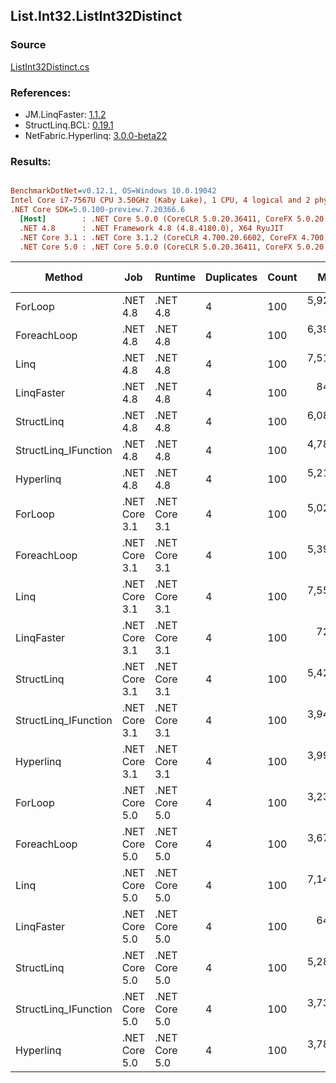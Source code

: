 ﻿## List.Int32.ListInt32Distinct

### Source
[ListInt32Distinct.cs](../LinqBenchmarks/List/Int32/ListInt32Distinct.cs)

### References:
- JM.LinqFaster: [1.1.2](https://www.nuget.org/packages/JM.LinqFaster/1.1.2)
- StructLinq.BCL: [0.19.1](https://www.nuget.org/packages/StructLinq.BCL/0.19.1)
- NetFabric.Hyperlinq: [3.0.0-beta22](https://www.nuget.org/packages/NetFabric.Hyperlinq/3.0.0-beta22)

### Results:
``` ini

BenchmarkDotNet=v0.12.1, OS=Windows 10.0.19042
Intel Core i7-7567U CPU 3.50GHz (Kaby Lake), 1 CPU, 4 logical and 2 physical cores
.NET Core SDK=5.0.100-preview.7.20366.6
  [Host]        : .NET Core 5.0.0 (CoreCLR 5.0.20.36411, CoreFX 5.0.20.36411), X64 RyuJIT
  .NET 4.8      : .NET Framework 4.8 (4.8.4180.0), X64 RyuJIT
  .NET Core 3.1 : .NET Core 3.1.2 (CoreCLR 4.700.20.6602, CoreFX 4.700.20.6702), X64 RyuJIT
  .NET Core 5.0 : .NET Core 5.0.0 (CoreCLR 5.0.20.36411, CoreFX 5.0.20.36411), X64 RyuJIT


```
|               Method |           Job |       Runtime | Duplicates | Count |       Mean |    Error |   StdDev | Ratio |  Gen 0 | Gen 1 | Gen 2 | Allocated | Code Size | CacheMisses/Op | BranchMispredictions/Op |
|--------------------- |-------------- |-------------- |----------- |------ |-----------:|---------:|---------:|------:|-------:|------:|------:|----------:|----------:|---------------:|------------------------:|
|              ForLoop |      .NET 4.8 |      .NET 4.8 |          4 |   100 | 5,929.0 ns | 26.04 ns | 21.75 ns |  1.00 | 2.8610 |     - |     - |    6019 B |     804 B |             18 |                       7 |
|          ForeachLoop |      .NET 4.8 |      .NET 4.8 |          4 |   100 | 6,393.1 ns | 40.18 ns | 35.62 ns |  1.08 | 2.8610 |     - |     - |    6019 B |     809 B |             21 |                       8 |
|                 Linq |      .NET 4.8 |      .NET 4.8 |          4 |   100 | 7,514.0 ns | 32.83 ns | 30.71 ns |  1.27 | 2.0676 |     - |     - |    4349 B |     283 B |             21 |                       7 |
|           LinqFaster |      .NET 4.8 |      .NET 4.8 |          4 |   100 |   843.2 ns |  3.63 ns |  3.03 ns |  0.14 |      - |     - |     - |         - |     580 B |              0 |                       3 |
|           StructLinq |      .NET 4.8 |      .NET 4.8 |          4 |   100 | 6,083.5 ns | 19.05 ns | 16.89 ns |  1.03 |      - |     - |     - |         - |    1781 B |              2 |                       6 |
| StructLinq_IFunction |      .NET 4.8 |      .NET 4.8 |          4 |   100 | 4,780.9 ns | 19.77 ns | 17.52 ns |  0.81 |      - |     - |     - |         - |    1730 B |              1 |                       5 |
|            Hyperlinq |      .NET 4.8 |      .NET 4.8 |          4 |   100 | 5,219.6 ns | 18.59 ns | 16.48 ns |  0.88 |      - |     - |     - |         - |    1116 B |              2 |                       7 |
|              ForLoop | .NET Core 3.1 | .NET Core 3.1 |          4 |   100 | 5,022.2 ns | 28.82 ns | 25.55 ns |  0.85 | 2.8610 |     - |     - |    6000 B |     671 B |             18 |                       7 |
|          ForeachLoop | .NET Core 3.1 | .NET Core 3.1 |          4 |   100 | 5,397.6 ns | 35.22 ns | 32.95 ns |  0.91 | 2.8610 |     - |     - |    6000 B |     765 B |             20 |                       8 |
|                 Linq | .NET Core 3.1 | .NET Core 3.1 |          4 |   100 | 7,559.3 ns | 40.96 ns | 36.31 ns |  1.28 | 2.0599 |     - |     - |    4320 B |     345 B |             23 |                       7 |
|           LinqFaster | .NET Core 3.1 | .NET Core 3.1 |          4 |   100 |   723.3 ns |  2.22 ns |  2.08 ns |  0.12 |      - |     - |     - |         - |     464 B |              0 |                       1 |
|           StructLinq | .NET Core 3.1 | .NET Core 3.1 |          4 |   100 | 5,424.7 ns | 16.15 ns | 14.31 ns |  0.91 |      - |     - |     - |         - |    1562 B |              2 |                       5 |
| StructLinq_IFunction | .NET Core 3.1 | .NET Core 3.1 |          4 |   100 | 3,943.0 ns | 27.13 ns | 22.66 ns |  0.67 |      - |     - |     - |         - |    1507 B |              1 |                       4 |
|            Hyperlinq | .NET Core 3.1 | .NET Core 3.1 |          4 |   100 | 3,994.4 ns | 18.36 ns | 17.17 ns |  0.67 |      - |     - |     - |         - |     674 B |              1 |                       3 |
|              ForLoop | .NET Core 5.0 | .NET Core 5.0 |          4 |   100 | 3,236.7 ns | 19.06 ns | 16.89 ns |  0.55 | 2.8687 |     - |     - |    6008 B |     887 B |             12 |                       4 |
|          ForeachLoop | .NET Core 5.0 | .NET Core 5.0 |          4 |   100 | 3,676.1 ns | 28.50 ns | 25.26 ns |  0.62 | 2.8687 |     - |     - |    6008 B |     960 B |             13 |                       6 |
|                 Linq | .NET Core 5.0 | .NET Core 5.0 |          4 |   100 | 7,146.9 ns | 32.53 ns | 28.84 ns |  1.21 | 2.0599 |     - |     - |    4320 B |     333 B |             22 |                       8 |
|           LinqFaster | .NET Core 5.0 | .NET Core 5.0 |          4 |   100 |   642.5 ns |  4.24 ns |  3.31 ns |  0.11 |      - |     - |     - |         - |     434 B |              0 |                       2 |
|           StructLinq | .NET Core 5.0 | .NET Core 5.0 |          4 |   100 | 5,288.6 ns | 17.56 ns | 15.57 ns |  0.89 |      - |     - |     - |         - |    1582 B |              2 |                       5 |
| StructLinq_IFunction | .NET Core 5.0 | .NET Core 5.0 |          4 |   100 | 3,735.9 ns | 15.19 ns | 13.47 ns |  0.63 |      - |     - |     - |         - |    1416 B |              1 |                       4 |
|            Hyperlinq | .NET Core 5.0 | .NET Core 5.0 |          4 |   100 | 3,783.6 ns | 18.99 ns | 17.76 ns |  0.64 |      - |     - |     - |         - |     655 B |              1 |                       3 |
